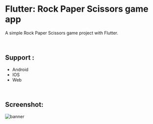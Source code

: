 # Flutter: Rock Paper Scissors game app
A simple Rock Paper Scissors game project with Flutter.

<br/>

## Support :
- Android
- IOS
- Web

<br/>

## Screenshot:
![banner](https://github.com/BardiaKhd/rock_papaer_scissors_game/assets/138980378/f6d881a4-109f-40d8-9327-c308c5a005e6)



